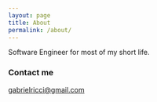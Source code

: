 ```yaml
---
layout: page
title: About
permalink: /about/
---
```


Software Engineer for most of my short life.

### Contact me

[gabrielricci@gmail.com](mailto:gabrielricci@gmail.com)
